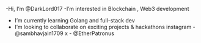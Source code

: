 -Hi, I’m @DarkLord017
-I’m interested in Blockchain , Web3 development
- I’m currently learning Golang and full-stack dev
- I’m looking to collaborate on exciting projects & hackathons
     instagram - @sambhavjain1709
     x - @EtherPatronus


<!---
DarkLord017/DarkLord017 is a ✨ special ✨ repository because its `README.md` (this file) appears on your GitHub profile.
You can click the Preview link to take a look at your changes.
--->

